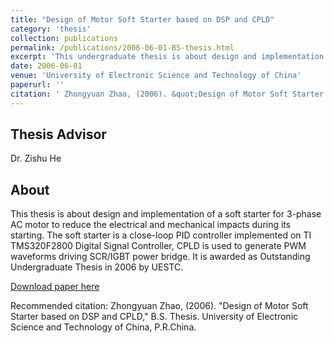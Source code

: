 ```yaml
---
title: "Design of Motor Soft Starter based on DSP and CPLD" 
category: 'thesis'
collection: publications
permalink: /publications/2006-06-01-BS-thesis.html
excerpt: 'This undergraduate thesis is about design and implementation of a soft starter for 3-phase AC motor to reduce the electrical and mechanical impacts during its starting. It is awarded as Outstanding Undergraduate Thesis in 2006.'
date: 2006-06-01
venue: 'University of Electronic Science and Technology of China'
paperurl: ''
citation: ' Zhongyuan Zhao, (2006). &quot;Design of Motor Soft Starter based on DSP and CPLD,&quot; B.S. Thesis. <i>University of Electronic Science and Technology of China</i>, P.R.China.'
---
```


## Thesis Advisor
Dr. Zishu He

## About
This thesis is about design and implementation of a soft starter for 3-phase AC motor to reduce the electrical and mechanical impacts during its starting. The soft starter is a close-loop PID controller implemented on TI TMS320F2800 Digital Signal Controller, CPLD is used to generate PWM waveforms driving SCR/IGBT power bridge. It is awarded as Outstanding Undergraduate Thesis in 2006 by UESTC.

[Download paper here]()

Recommended citation: Zhongyuan Zhao, (2006). "Design of Motor Soft Starter based on DSP and CPLD," B.S. Thesis. University of Electronic Science and Technology of China, P.R.China.